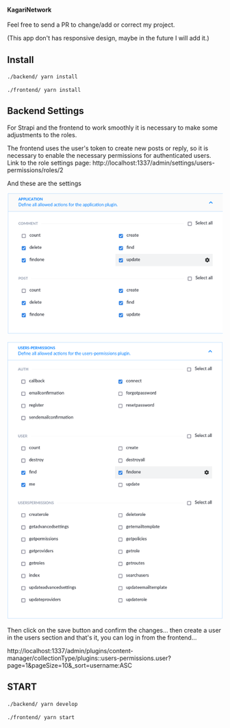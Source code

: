 #### KagariNetwork

Feel free to send a PR to change/add or correct my project.

(This app don't has responsive design, maybe in the future I will add it.)

## Install

`./backend/ yarn install`

`./frontend/ yarn install`

## Backend Settings

For Strapi and the frontend to work smoothly it is necessary to make some adjustments to the roles.

The frontend uses the user's token to create new posts or reply, so it is necessary to enable the necessary permissions for authenticated users.
Link to the role settings page:
http://localhost:1337/admin/settings/users-permissions/roles/2


And these are the settings

![](images/01_2.png)

![](images/02.png)


Then click on the save button and confirm the changes... then create a user in the users section and that's it, you can log in from the frontend...

http://localhost:1337/admin/plugins/content-manager/collectionType/plugins::users-permissions.user?page=1&pageSize=10&_sort=username:ASC 


## START

`./backend/ yarn develop`

`./frontend/ yarn start`
